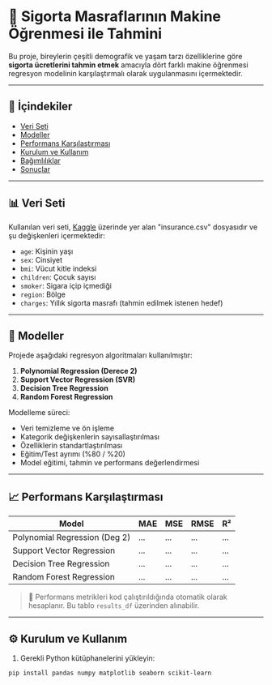 # 🧠 Sigorta Masraflarının Makine Öğrenmesi ile Tahmini

Bu proje, bireylerin çeşitli demografik ve yaşam tarzı özelliklerine göre **sigorta ücretlerini tahmin etmek** amacıyla dört farklı makine öğrenmesi regresyon modelinin karşılaştırmalı olarak uygulanmasını içermektedir.

---

## 📂 İçindekiler

- [Veri Seti](#veri-seti)
- [Modeller](#modeller)
- [Performans Karşılaştırması](#performans-karşılaştırması)
- [Kurulum ve Kullanım](#kurulum-ve-kullanım)
- [Bağımlılıklar](#bağımlılıklar)
- [Sonuçlar](#sonuçlar)

---

## 📊 Veri Seti

Kullanılan veri seti, [Kaggle](https://www.kaggle.com/datasets/mirichoi0218/insurance) üzerinde yer alan "insurance.csv" dosyasıdır ve şu değişkenleri içermektedir:

- `age`: Kişinin yaşı
- `sex`: Cinsiyet
- `bmi`: Vücut kitle indeksi
- `children`: Çocuk sayısı
- `smoker`: Sigara içip içmediği
- `region`: Bölge
- `charges`: Yıllık sigorta masrafı (tahmin edilmek istenen hedef)

---

## 🤖 Modeller

Projede aşağıdaki regresyon algoritmaları kullanılmıştır:

1. **Polynomial Regression (Derece 2)**
2. **Support Vector Regression (SVR)**
3. **Decision Tree Regression**
4. **Random Forest Regression**

Modelleme süreci:

- Veri temizleme ve ön işleme
- Kategorik değişkenlerin sayısallaştırılması
- Özelliklerin standartlaştırılması
- Eğitim/Test ayrımı (%80 / %20)
- Model eğitimi, tahmin ve performans değerlendirmesi

---

## 📈 Performans Karşılaştırması

| Model                         | MAE     | MSE       | RMSE     | R²       |
|------------------------------|---------|-----------|----------|----------|
| Polynomial Regression (Deg 2)| ...     | ...       | ...      | ...      |
| Support Vector Regression    | ...     | ...       | ...      | ...      |
| Decision Tree Regression     | ...     | ...       | ...      | ...      |
| Random Forest Regression     | ...     | ...       | ...      | ...      |

> 📌 Performans metrikleri kod çalıştırıldığında otomatik olarak hesaplanır. Bu tablo `results_df` üzerinden alınabilir.

---

## ⚙️ Kurulum ve Kullanım

1. Gerekli Python kütüphanelerini yükleyin:
```bash
pip install pandas numpy matplotlib seaborn scikit-learn
